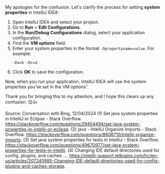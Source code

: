 My apologies for the confusion. Let's clarify the process for setting **system properties** in IntelliJ IDEA:

1. Open IntelliJ IDEA and select your project.
2. Go to **Run** > **Edit Configurations**.
3. In the **Run/Debug Configurations** dialog, select your application configuration.
4. Find the **VM options** field.
5. Enter your system properties in the format `-Dpropertyname=value`. For example:
   ```
   -Da=b -Dc=d
   ```
6. Click **OK** to save the configuration.

Now, when you run your application, IntelliJ IDEA will use the system properties you've set in the VM options¹.

Thank you for bringing this to my attention, and I hope this clears up any confusion. 😊👍

Source: Conversation with Bing, 12/04/2024
(1) Set java system properties in IntelliJ or Eclipse - Stack Overflow. https://stackoverflow.com/questions/29454494/set-java-system-properties-in-intellij-or-eclipse.
(2) java - IntelliJ Organize Imports - Stack Overflow. https://stackoverflow.com/questions/8608710/intellij-organize-imports.
(3) Set java system properties for tests in IntelliJ - Stack Overflow. https://stackoverflow.com/questions/49670977/set-java-system-properties-for-tests-in-intellij.
(4) Changing IDE default directories used for config, plugins, and caches .... https://intellij-support.jetbrains.com/hc/en-us/articles/207240985-Changing-IDE-default-directories-used-for-config-plugins-and-caches-storage.
